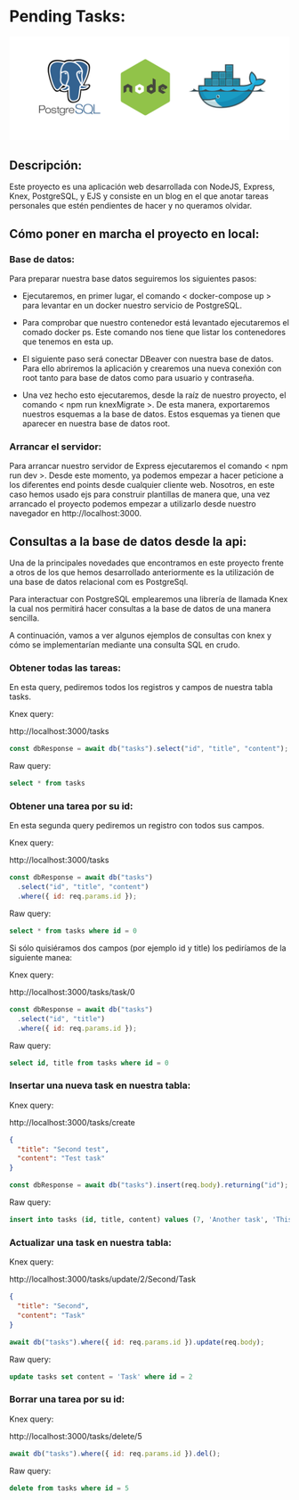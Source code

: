 # Pending Tasks:

<img src="./readme-images/postgresql-node-docker.png" alt="postgresql-node-docker" />

## Descripción:

Este proyecto es una aplicación web desarrollada con NodeJS, Express, Knex, PostgreSQL, y EJS y consiste en un blog en el que anotar tareas personales que estén pendientes de hacer y no queramos olvidar.

## Cómo poner en marcha el proyecto en local:

### Base de datos:

Para preparar nuestra base datos seguiremos los siguientes pasos:

- Ejecutaremos, en primer lugar, el comando < docker-compose up > para levantar en un docker nuestro servicio de PostgreSQL.

- Para comprobar que nuestro contenedor está levantado ejecutaremos el comado docker ps. Este comando nos tiene que listar los contenedores que tenemos en esta up.

- El siguiente paso será conectar DBeaver con nuestra base de datos. Para ello abriremos la aplicación y crearemos una nueva conexión con root tanto para base de datos como para usuario y contraseña.

- Una vez hecho esto ejecutaremos, desde la raíz de nuestro proyecto, el comando < npm run knexMigrate >. De esta manera, exportaremos nuestros esquemas a la base de datos. Estos esquemas ya tienen que aparecer en nuestra base de datos root.

### Arrancar el servidor:

Para arrancar nuestro servidor de Express ejecutaremos el comando < npm run dev >. Desde este momento, ya podemos empezar a hacer peticione a los diferentes end points desde cualquier cliente web. Nosotros, en este caso hemos usado ejs para construir plantillas de manera que, una vez arrancado el proyecto podemos empezar a utilizarlo desde nuestro navegador en http://localhost:3000.

## Consultas a la base de datos desde la api:

Una de la principales novedades que encontramos en este proyecto frente a otros de los que hemos desarrollado anteriormente es la utilización de una base de datos relacional com es PostgreSql.

Para interactuar con PostgreSQL emplearemos una librería de llamada Knex la cual nos permitirá hacer consultas a la base de datos de una manera sencilla.

A continuación, vamos a ver algunos ejemplos de consultas con knex y cómo se implementarían mediante una consulta SQL en crudo.

### Obtener todas las tareas:

En esta query, pediremos todos los registros y campos de nuestra tabla tasks.

Knex query:

http://localhost:3000/tasks

```js
const dbResponse = await db("tasks").select("id", "title", "content");
```

Raw query:

```sql
select * from tasks
```

### Obtener una tarea por su id:

En esta segunda query pediremos un registro con todos sus campos.

Knex query:

http://localhost:3000/tasks

```js
const dbResponse = await db("tasks")
  .select("id", "title", "content")
  .where({ id: req.params.id });
```

Raw query:

```sql
select * from tasks where id = 0
```

Si sólo quisiéramos dos campos (por ejemplo id y title) los pediríamos de la siguiente manea:

Knex query:

http://localhost:3000/tasks/task/0

```js
const dbResponse = await db("tasks")
  .select("id", "title")
  .where({ id: req.params.id });
```

Raw query:

```sql
select id, title from tasks where id = 0
```

### Insertar una nueva task en nuestra tabla:

Knex query:

http://localhost:3000/tasks/create

```json
{
  "title": "Second test",
  "content": "Test task"
}
```

```js
const dbResponse = await db("tasks").insert(req.body).returning("id");
```

Raw query:

```sql
insert into tasks (id, title, content) values (7, 'Another task', 'This is another task')
```

### Actualizar una task en nuestra tabla:

Knex query:

http://localhost:3000/tasks/update/2/Second/Task

```json
{
  "title": "Second",
  "content": "Task"
}
```

```js
await db("tasks").where({ id: req.params.id }).update(req.body);
```

Raw query:

```sql
update tasks set content = 'Task' where id = 2
```

### Borrar una tarea por su id:

Knex query:

http://localhost:3000/tasks/delete/5

```js
await db("tasks").where({ id: req.params.id }).del();
```

Raw query:

```sql
delete from tasks where id = 5
```
